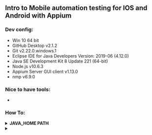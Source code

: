 ## Intro to Mobile automation testing for IOS and Android with Appium

### Dev config:<br/>
- Win 10 64 bit<br/>
- GitHub Desktop v2.1.2<br/>
- Git v2.22.0.windows.1<br/>
- Eclipse IDE for Java Developers Version: 2019-06 (4.12.0)<br/>
- Java SE Development Kit 8 Update 221 (64-bit)<br/>
- Node.js v10.6.3<br/>
- Appium Server GUI client v1.13.0<br/>
- nmp v6.9.0<br/>

### Nice to have tools:<br/>
- <br/>


### How To:<br/>

<details>
  
  <summary><b>JAVA_HOME PATH</b></summary>
  <br/><br/>
  <b>A. In order to configure JAVA_HOME path do the following:</b><br/>
  1. Go to "Advanced System Settings" > Advanced Tab > Environment Variables<br/>
  2. Go to System Variables section > click on New... button<br/>
  3. Type Variable name: JAVA_HOME<br/>
  4. Enter Variable Value: C:\Program Files\Java\jdk1.8.0_221<br/>
  5. Press OK button<br/><br/>
  <div align="center"> 
  <img width="90%" height="90%" src="https://github.com/ikostan/AppiumTesting/blob/master/img/java_home.jpg" hspace="10">
  </div>
  
  <b>Edit environment variable:</b><br/>
  1. From System variables list select path > Press Edit... button<br/>
  2. Press on New button > type: %JAVA_HOME%\bin<br/>
  3. Press OK button<br/>
  
  <div align="center"> 
  <img width="90%" height="90%" src="https://github.com/ikostan/AppiumTesting/blob/master/img/java_home_2.jpg" hspace="10">
  </div>
  
</details>

<details>
  
  <summary><b></b></summary>
  
</details>
